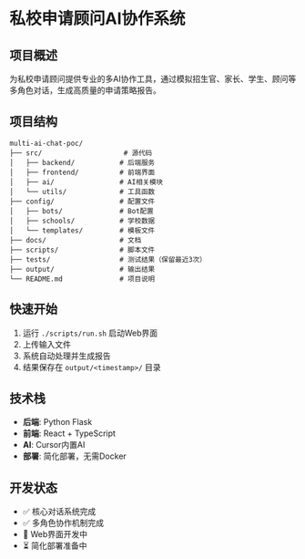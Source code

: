 # 私校申请顾问AI协作系统

## 项目概述
为私校申请顾问提供专业的多AI协作工具，通过模拟招生官、家长、学生、顾问等多角色对话，生成高质量的申请策略报告。

## 项目结构
```
multi-ai-chat-poc/
├── src/                    # 源代码
│   ├── backend/           # 后端服务
│   ├── frontend/          # 前端界面
│   ├── ai/                # AI相关模块
│   └── utils/             # 工具函数
├── config/                # 配置文件
│   ├── bots/              # Bot配置
│   ├── schools/           # 学校数据
│   └── templates/         # 模板文件
├── docs/                  # 文档
├── scripts/               # 脚本文件
├── tests/                 # 测试结果（保留最近3次）
├── output/                # 输出结果
└── README.md              # 项目说明
```

## 快速开始
1. 运行 `./scripts/run.sh` 启动Web界面
2. 上传输入文件
3. 系统自动处理并生成报告
4. 结果保存在 `output/<timestamp>/` 目录

## 技术栈
- **后端**: Python Flask
- **前端**: React + TypeScript
- **AI**: Cursor内置AI
- **部署**: 简化部署，无需Docker

## 开发状态
- ✅ 核心对话系统完成
- ✅ 多角色协作机制完成
- 🔄 Web界面开发中
- ⏳ 简化部署准备中